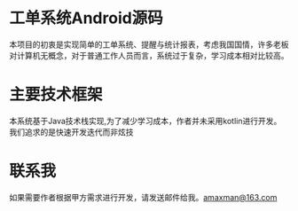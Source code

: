 # 工单系统Android源码
本项目的初衷是实现简单的工单系统、提醒与统计报表，考虑我国国情，许多老板对计算机无概念，对于普通工作人员而言，系统过于复杂，学习成本相对比较高。

# 主要技术框架
本系统基于Java技术栈实现,为了减少学习成本，作者并未采用kotlin进行开发。我们追求的是快速开发迭代而非炫技

# 联系我
如果需要作者根据甲方需求进行开发，请发送邮件给我。amaxman@163.com
